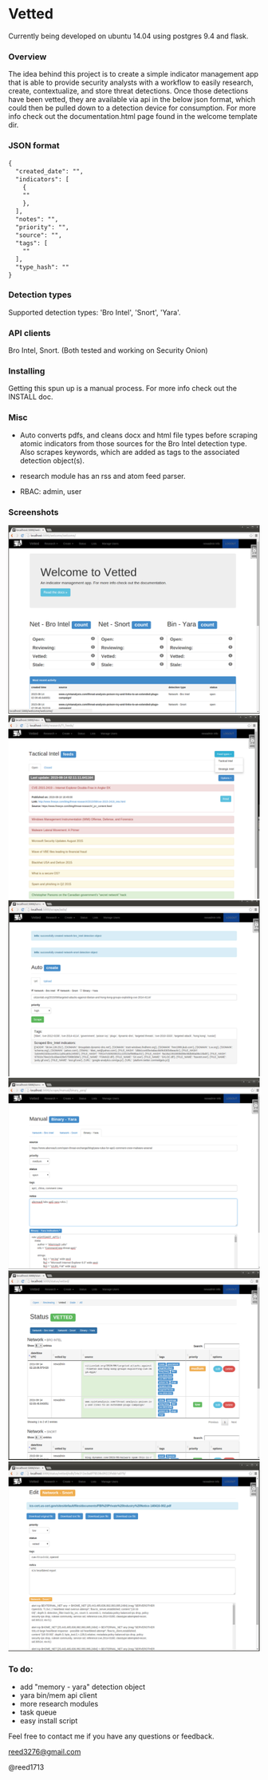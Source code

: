 # Vetted

Currently being developed on ubuntu 14.04 using postgres 9.4 and flask.

### Overview

The idea behind this project is to create a simple indicator management app that is able to provide security analysts with a workflow to easily research, create, contextualize, and store threat detections. Once those detections have been vetted, they are available via api in the below json format, which could then be pulled down to a detection device for consumption. For more info check out the documentation.html page found in the welcome template dir.  

### JSON format

```
{
  "created_date": "", 
  "indicators": [
    {
    ""
    }, 
  ],
  "notes": "",
  "priority": "", 
  "source": "", 
  "tags": [
    ""
  ],
  "type_hash": ""
}
```

### Detection types

Supported detection types: 'Bro Intel', 'Snort', 'Yara'.

### API clients

Bro Intel, Snort. (Both tested and working on Security Onion)

### Installing

Getting this spun up is a manual process. For more info check out the INSTALL doc.

### Misc

- Auto converts pdfs, and cleans docx and html file types before scraping atomic indicators from those sources for the Bro Intel detection type. Also scrapes keywords, which are added as tags to the associated detection object(s).

- research module has an rss and atom feed parser. 

- RBAC: admin, user

### Screenshots

![welcome](./screens/welcome.png)
![feeds](./screens/feeds.png)
![auto_create](./screens/auto_create.png)
![manual](./screens/manual.png)
![vetted](./screens/vetted.png)
![editintel](./screens/editintel.png)

### To do:
- add "memory - yara" detection object
- yara bin/mem api client
- more research modules
- task queue
- easy install script


Feel free to contact me if you have any questions or feedback.

reed3276@gmail.com

@reed1713